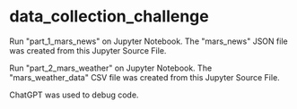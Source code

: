 # data_collection_challenge

Run "part_1_mars_news" on Jupyter Notebook. The "mars_news" JSON file was created from this Jupyter Source File.

Run "part_2_mars_weather" on Jupyter Notebook. The "mars_weather_data" CSV file was created from this Jupyter Source File.

ChatGPT was used to debug code.